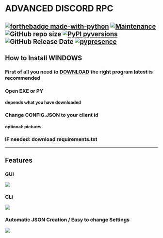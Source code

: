 # ADVANCED DISCORD RPC
[![forthebadge made-with-python](http://ForTheBadge.com/images/badges/made-with-python.svg)](https://www.python.org/)
[![Maintenance](https://img.shields.io/badge/Maintained%3F-yes-green.svg)](https://github.com/kaaax0815/advanced-discord-rpc/graphs/commit-activity)
![GitHub repo size](https://img.shields.io/github/repo-size/kaaax0815/advanced-discord-rpc)
[![PyPI pyversions](https://img.shields.io/pypi/pyversions/pypresence.svg)](https://pypi.python.org/pypi/pypresence/)
![GitHub Release Date](https://img.shields.io/github/release-date/kaaax0815/advanced-discord-rpc)
[![pypresence](https://img.shields.io/badge/using-pypresence-00bb88.svg?style=for-the-badge&logo=discord&logoWidth=20)](https://github.com/qwertyquerty/pypresence)
---
## How to Install WINDOWS
### First of all you need to <a href="https://github.com/kaaax0815/advanced-discord-rpc/releases/tag/v2-gui-cli-onefile" target="_blank">DOWNLOAD</a> the right program <s>latest is recommended</s>
### Open EXE or PY
#### depends what you have downloaded
### Change CONFIG.JSON to your client id
#### optional: pictures
### IF needed: download requirements.txt
---
## Features
### GUI
![](https://i.imgur.com/qfj8CPE.png)
### CLI
![](https://i.imgur.com/G6IpflU.png)
### Automatic JSON Creation / Easy to change Settings
![](https://i.imgur.com/qdJdq3a.png)

